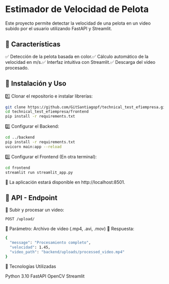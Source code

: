 #  Estimador de Velocidad de Pelota

Este proyecto permite detectar la velocidad de una pelota en un video subido por el usuario utilizando FastAPI y Streamlit.

## 📌 Características

✅ Detección de la pelota basada en color.✅ Cálculo automático de la velocidad en m/s.✅ Interfaz intuitiva con Streamlit.✅ Descarga del video procesado.

## 📌 Instalación y Uso

1️⃣ Clonar el repositorio e instalar librerías:
```bash
git clone https://github.com/GitSantiagopf/technical_test_efiempresa.git
cd technical_test_efiempresa/frontend
pip install -r requirements.txt
```
2️⃣ Configurar el Backend:
```bash
cd ../backend
pip install -r requirements.txt
uvicorn main:app --reload
```
3️⃣ Configurar el Frontend (En otra terminal):
```bash
cd frontend
streamlit run streamlit_app.py
```
📌 La aplicación estará disponible en http://localhost:8501.

## 📌 API - Endpoint

🔹 Subir y procesar un video:

```bash
POST /upload/
```

📩 Parámetro: Archivo de video (.mp4, .avi, .mov)
🔄 Respuesta:
```bash
{
  "message": "Procesamiento completo",
  "velocidad": 1.45,
  "video_path": "backend/uploads/processed_video.mp4"
}
```
📌 Tecnologías Utilizadas

Python 3.10
FastAPI
OpenCV
Streamlit